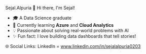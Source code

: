 Sejal.Alpuria
👋 Hi there, I'm Sejal!  

- 🎓 A Data Science graduate  
- 🌱 Currently learning **Azure** and **Cloud Analytics**  
- 💡 Passionate about solving real-world problems with AI  
- ✨ Fun fact: I love building data dashboards that tell stories!  

🌐 Social Links:
LinkedIn  = www.linkedin.com/in/sejalalpuria0203

